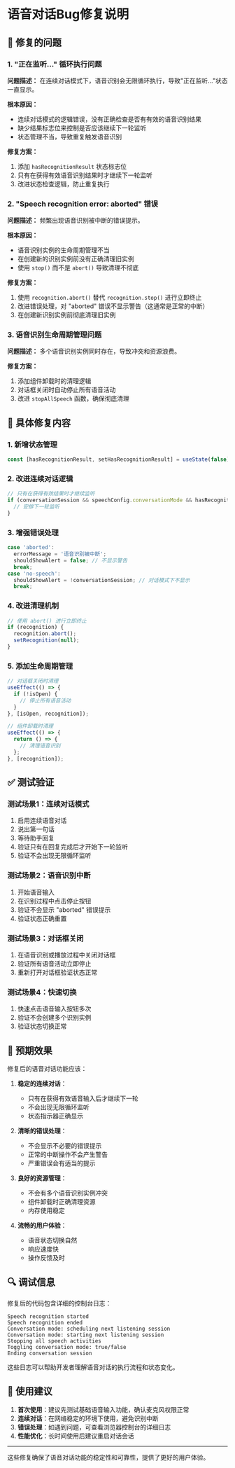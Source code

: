 # 语音对话Bug修复说明

## 🐛 修复的问题

### 1. "正在监听..." 循环执行问题
**问题描述：** 在连续对话模式下，语音识别会无限循环执行，导致"正在监听..."状态一直显示。

**根本原因：**
- 连续对话模式的逻辑错误，没有正确检查是否有有效的语音识别结果
- 缺少结果标志位来控制是否应该继续下一轮监听
- 状态管理不当，导致重复触发语音识别

**修复方案：**
1. 添加 `hasRecognitionResult` 状态标志位
2. 只有在获得有效语音识别结果时才继续下一轮监听
3. 改进状态检查逻辑，防止重复执行

### 2. "Speech recognition error: aborted" 错误
**问题描述：** 频繁出现语音识别被中断的错误提示。

**根本原因：**
- 语音识别实例的生命周期管理不当
- 在创建新的识别实例前没有正确清理旧实例
- 使用 `stop()` 而不是 `abort()` 导致清理不彻底

**修复方案：**
1. 使用 `recognition.abort()` 替代 `recognition.stop()` 进行立即终止
2. 改进错误处理，对 "aborted" 错误不显示警告（这通常是正常的中断）
3. 在创建新识别实例前彻底清理旧实例

### 3. 语音识别生命周期管理问题
**问题描述：** 多个语音识别实例同时存在，导致冲突和资源浪费。

**修复方案：**
1. 添加组件卸载时的清理逻辑
2. 对话框关闭时自动停止所有语音活动
3. 改进 `stopAllSpeech` 函数，确保彻底清理

## 🔧 具体修复内容

### 1. 新增状态管理
```typescript
const [hasRecognitionResult, setHasRecognitionResult] = useState(false);
```

### 2. 改进连续对话逻辑
```typescript
// 只有在获得有效结果时才继续监听
if (conversationSession && speechConfig.conversationMode && hasRecognitionResult) {
  // 安排下一轮监听
}
```

### 3. 增强错误处理
```typescript
case 'aborted':
  errorMessage = '语音识别被中断';
  shouldShowAlert = false; // 不显示警告
  break;
case 'no-speech':
  shouldShowAlert = !conversationSession; // 对话模式下不显示
  break;
```

### 4. 改进清理机制
```typescript
// 使用 abort() 进行立即终止
if (recognition) {
  recognition.abort();
  setRecognition(null);
}
```

### 5. 添加生命周期管理
```typescript
// 对话框关闭时清理
useEffect(() => {
  if (!isOpen) {
    // 停止所有语音活动
  }
}, [isOpen, recognition]);

// 组件卸载时清理
useEffect(() => {
  return () => {
    // 清理语音识别
  };
}, [recognition]);
```

## ✅ 测试验证

### 测试场景1：连续对话模式
1. 启用连续语音对话
2. 说出第一句话
3. 等待助手回复
4. 验证只有在回复完成后才开始下一轮监听
5. 验证不会出现无限循环监听

### 测试场景2：语音识别中断
1. 开始语音输入
2. 在识别过程中点击停止按钮
3. 验证不会显示 "aborted" 错误提示
4. 验证状态正确重置

### 测试场景3：对话框关闭
1. 在语音识别或播放过程中关闭对话框
2. 验证所有语音活动立即停止
3. 重新打开对话框验证状态正常

### 测试场景4：快速切换
1. 快速点击语音输入按钮多次
2. 验证不会创建多个识别实例
3. 验证状态切换正常

## 🎯 预期效果

修复后的语音对话功能应该：

1. **稳定的连续对话**：
   - 只有在获得有效语音输入后才继续下一轮
   - 不会出现无限循环监听
   - 状态指示器正确显示

2. **清晰的错误处理**：
   - 不会显示不必要的错误提示
   - 正常的中断操作不会产生警告
   - 严重错误会有适当的提示

3. **良好的资源管理**：
   - 不会有多个语音识别实例冲突
   - 组件卸载时正确清理资源
   - 内存使用稳定

4. **流畅的用户体验**：
   - 语音状态切换自然
   - 响应速度快
   - 操作反馈及时

## 🔍 调试信息

修复后的代码包含详细的控制台日志：

```
Speech recognition started
Speech recognition ended
Conversation mode: scheduling next listening session
Conversation mode: starting next listening session
Stopping all speech activities
Toggling conversation mode: true/false
Ending conversation session
```

这些日志可以帮助开发者理解语音对话的执行流程和状态变化。

## 📝 使用建议

1. **首次使用**：建议先测试基础语音输入功能，确认麦克风权限正常
2. **连续对话**：在网络稳定的环境下使用，避免识别中断
3. **错误处理**：如遇到问题，可查看浏览器控制台的详细日志
4. **性能优化**：长时间使用后建议重启对话会话

---

这些修复确保了语音对话功能的稳定性和可靠性，提供了更好的用户体验。
